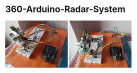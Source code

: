 # 360-Arduino-Radar-System

<img src="img1.jpg" alt="image" style="width:200px;"/>
<img src="img2.jpg" alt="image" style="width:200px;"/>
